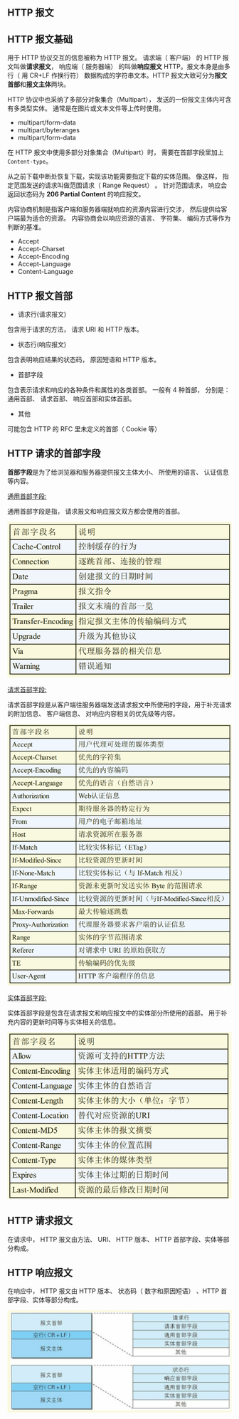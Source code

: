## HTTP 报文

## HTTP 报文基础

用于 HTTP 协议交互的信息被称为 HTTP 报文。 请求端（ 客户端） 的 HTTP 报文叫做**请求报文**， 响应端（ 服务器端） 的叫做**响应报文** HTTP。报文本身是由多行（ 用 CR+LF 作换行符） 数据构成的字符串文本。HTTP 报文大致可分为**报文首部**和**报文主体**两块。

HTTP 协议中也采纳了多部分对象集合（Multipart）， 发送的一份报文主体内可含有多类型实体。 通常是在图片或文本文件等上传时使用。

- multipart/form-data
- multipart/byteranges
- multipart/form-data

在 HTTP 报文中使用多部分对象集合（Multipart）时， 需要在首部字段里加上 `Content-type`。

从之前下载中断处恢复下载，实现该功能需要指定下载的实体范围。 像这样， 指定范围发送的请求叫做范围请求（ Range Request） 。
针对范围请求， 响应会返回状态码为 **206 Partial Content** 的响应报文。

内容协商机制是指客户端和服务器端就响应的资源内容进行交涉， 然后提供给客户端最为适合的资源。 内容协商会以响应资源的语言、 字符集、 编码方式等作为判断的基准。

- Accept
- Accept-Charset
- Accept-Encoding
- Accept-Language
- Content-Language

## HTTP 报文首部

- 请求行(请求报文)

包含用于请求的方法， 请求 URI 和 HTTP 版本。

- 状态行(响应报文)

包含表明响应结果的状态码， 原因短语和 HTTP 版本。

- 首部字段

包含表示请求和响应的各种条件和属性的各类首部。
一般有 4 种首部， 分别是： 通用首部、 请求首部、 响应首部和实体首部。

- 其他

可能包含 HTTP 的 RFC 里未定义的首部（ Cookie 等）

## HTTP 请求的首部字段

**首部字段**是为了给浏览器和服务器提供报文主体大小、 所使用的语言、 认证信息等内容。

<u>通用首部字段:</u>

通用首部字段是指， 请求报文和响应报文双方都会使用的首部。

![web](./assets/http1.png)

<u>请求首部字段:</u>

请求首部字段是从客户端往服务器端发送请求报文中所使用的字段，用于补充请求的附加信息、 客户端信息、 对响应内容相关的优先级等内容。

![web](./assets/http2.png)

<u>实体首部字段:</u>

实体首部字段是包含在请求报文和响应报文中的实体部分所使用的首部， 用于补充内容的更新时间等与实体相关的信息。

![web](./assets/http3.png)

## HTTP 请求报文

在请求中， HTTP 报文由方法、 URI、 HTTP 版本、 HTTP 首部字段、实体等部分构成。

## HTTP 响应报文

在响应中， HTTP 报文由 HTTP 版本、 状态码（ 数字和原因短语） 、HTTP 首部字段、实体等部分构成。

![web](./assets/http4.png)

